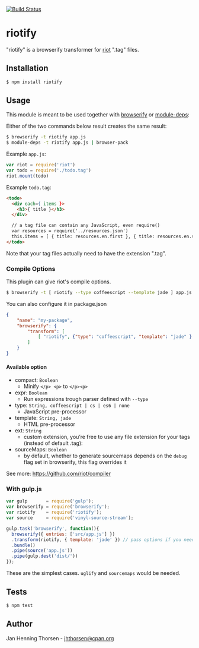 [![Build
Status](https://travis-ci.org/riot/riotify.svg)](https://travis-ci.org/riot/riotify)

# riotify

"riotify" is a browserify transformer for [riot](https://github.com/riot/riot) ".tag" files.

## Installation

```bash
$ npm install riotify
```

## Usage

This module is meant to be used together with
[browserify](http://browserify.org) or
[module-deps](https://github.com/substack/module-deps):

Either of the two commands below result creates the same result:

```bash
$ browserify -t riotify app.js
$ module-deps -t riotify app.js | browser-pack
```

Example `app.js`:

```javascript
var riot = require('riot')
var todo = require('./todo.tag')
riot.mount(todo)
```

Example `todo.tag`:

```html
<todo>
  <div each={ items }>
    <h3>{ title }</h3>
  </div>

  // a tag file can contain any JavaScript, even require()
  var resources = require('../resources.json')
  this.items = [ { title: resources.en.first }, { title: resources.en.second } ]
</todo>
```

Note that your tag files actually need to have the extension ".tag".

### Compile Options

This plugin can give riot's compile options.

```bash
$ browserify -t [ riotify --type coffeescript --template jade ] app.js
```

You can also configure it in package.json

```json
{
    "name": "my-package",
    "browserify": {
        "transform": [
            [ "riotify", {"type": "coffeescript", "template": "jade" } ],
        ]
    }
}
```

#### Available option

- compact: `Boolean`
  - Minify `</p> <p>` to `</p><p>`
- expr: `Boolean`
  - Run expressions trough parser defined with `--type`
- type: `String, coffeescript | cs | es6 | none`
  - JavaScript pre-processor
- template: `String, jade`
  - HTML pre-processor
- ext: `String`
  - custom extension, you’re free to use any file extension for your tags (instead of default .tag):
- sourceMaps: `Boolean`
  - by default, whether to generate sourcemaps depends on the `debug` flag set in browserify, this flag overrides it

See more: https://github.com/riot/compiler

### With gulp.js

```javascript
var gulp       = require('gulp');
var browserify = require('browserify');
var riotify    = require('riotify');
var source     = require('vinyl-source-stream');

gulp.task('browserify', function(){
  browserify({ entries: ['src/app.js'] })
  .transform(riotify, { template: 'jade' }) // pass options if you need
  .bundle()
  .pipe(source('app.js'))
  .pipe(gulp.dest('dist/'))
});
```

These are the simplest cases. `uglify` and `sourcemaps` would be needed.

## Tests

```bash
$ npm test
```

## Author

Jan Henning Thorsen - jhthorsen@cpan.org
